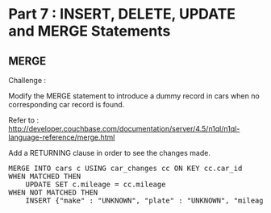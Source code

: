 # Part 7 : INSERT, DELETE, UPDATE and MERGE Statements

## MERGE

Challenge : 

Modify the MERGE statement to introduce a dummy record in cars when no corresponding car record is found.

Refer to :
http://developer.couchbase.com/documentation/server/4.5/n1ql/n1ql-language-reference/merge.html

Add a RETURNING clause in order to see the changes made. 

<pre id="example">
MERGE INTO cars c USING car_changes cc ON KEY cc.car_id
WHEN MATCHED THEN
	UPDATE SET c.mileage = cc.mileage
WHEN NOT MATCHED THEN
	INSERT {"make" : "UNKNOWN", "plate" : "UNKNOWN", "mileage": cc.mileage }

</pre>
